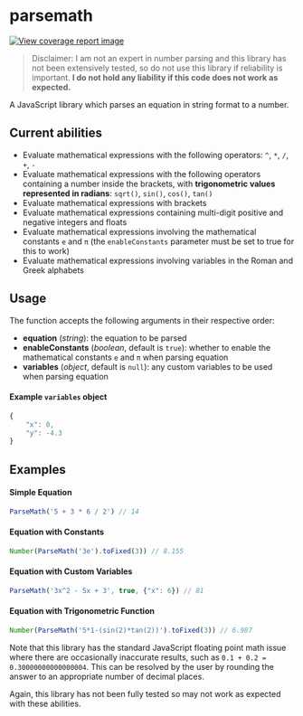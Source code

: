 # parsemath

[![View coverage report image](https://img.shields.io/badge/view%20coverage%20report-click-informational)](https://git.sebdoe.com/parsemath/coverage/lcov-report/)

> Disclaimer: I am not an expert in number parsing and this library has not been extensively tested, so do not use this library if reliability is important. **I do not hold any liability if this code does not work as expected.**

A JavaScript library which parses an equation in string format to a number.

## Current abilities
* Evaluate mathematical expressions with the following operators: `^`, `*`, `/`, `+`, `-`
* Evaluate mathematical expressions with the following operators containing a number inside the brackets, with **trigonometric values represented in radians**: `sqrt()`, `sin()`, `cos()`, `tan()`
* Evaluate mathematical expressions with brackets
* Evaluate mathematical expressions containing multi-digit positive and negative integers and floats
* Evaluate mathematical expressions involving the mathematical constants `e` and `π` (the `enableConstants` parameter must be set to true for this to work)
* Evaluate mathematical expressions involving variables in the Roman and Greek alphabets

## Usage
The function accepts the following arguments in their respective order:
* **equation** (*string*): the equation to be parsed
* **enableConstants** (*boolean*, default is `true`): whether to enable the mathematical constants `e` and `π` when parsing equation
* **variables** (*object*, default is `null`): any custom variables to be used when parsing equation

#### Example `variables` object
```js
{
    "x": 0,
    "y": -4.3
}
```

## Examples
#### Simple Equation
```js
ParseMath('5 + 3 * 6 / 2') // 14
```

#### Equation with Constants
```js
Number(ParseMath('3e').toFixed(3)) // 8.155
```

#### Equation with Custom Variables
```js
ParseMath('3x^2 - 5x + 3', true, {"x": 6}) // 81
```

#### Equation with Trigonometric Function

```js
Number(ParseMath('5*1-(sin(2)*tan(2))').toFixed(3)) // 6.987
```

Note that this library has the standard JavaScript floating point math issue where there are occasionally inaccurate results, such as `0.1 + 0.2 = 0.30000000000000004`. This can be resolved by the user by rounding the answer to an appropriate number of decimal places.

Again, this library has not been fully tested so may not work as expected with these abilities.
